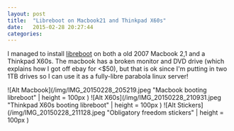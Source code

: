 ```yaml
---
layout: post
title:  "Libreboot on Macbook21 and Thinkpad X60s"
date:   2015-02-28 20:27:44
categories:
---
```


I managed to install [libreboot] on both a old 2007 Macbook 2,1 and a Thinkpad X60s.
The macbook has a broken monitor and DVD drive (which explains how I got off ebay for <$50), but that is ok since I'm putting in two 1TB drives so I can use it as a fully-libre parabola linux server!

![Alt Macbook](/img/IMG_20150228_205219.jpeg "Macbook booting libreboot" | height = 100px )
![Alt X60s](/img/IMG_20150228_210931.jpeg "Thinkpad X60s booting libreboot" | height = 100px )
![Alt Stickers](/img/IMG_20150228_211128.jpeg "Obligatory freedom stickers" | height = 100px )

[libreboot]: http://www.libreboot.org
